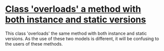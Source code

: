 # [Class 'overloads' a method with both instance and static versions](http://fb-contrib.sourceforge.net/bugdescriptions.html#MOM_MISLEADING_OVERLOAD_MODEL)

This class 'overloads' the same method with both instance and static versions. As the use
			of these two models is different, it will be confusing to the users of these methods.